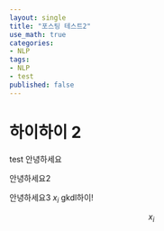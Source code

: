 ```yaml
---
layout: single
title: "포스팅 테스트2"
use_math: true
categories:
- NLP
tags:
- NLP
- test
published: false
---
```


# 하이하이 2

test 
안녕하세요


안녕하세요2



안녕하세요3
$x_i$
gkdl하이!

$$x_i$$


